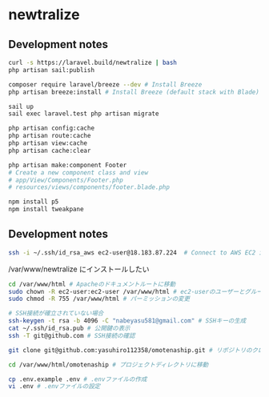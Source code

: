 # newtralize

## Development notes
```bash
curl -s https://laravel.build/newtralize | bash
php artisan sail:publish
```

```bash
composer require laravel/breeze --dev # Install Breeze
php artisan breeze:install # Install Breeze (default stack with Blade)
```


```bash
sail up
sail exec laravel.test php artisan migrate
```

```bash
php artisan config:cache
php artisan route:cache
php artisan view:cache
php artisan cache:clear
```

```bash
php artisan make:component Footer 
# Create a new component class and view
# app/View/Components/Footer.php
# resources/views/components/footer.blade.php
```

```bash
npm install p5
npm install tweakpane
```


## Development notes
```bash
ssh -i ~/.ssh/id_rsa_aws ec2-user@18.183.87.224  # Connect to AWS EC2 instance
```

/var/www/newtralize
にインストールしたい

```bash
cd /var/www/html # Apacheのドキュメントルートに移動
sudo chown -R ec2-user:ec2-user /var/www/html # ec2-userのユーザーとグループに変更
sudo chmod -R 755 /var/www/html # パーミッションの変更

# SSH接続が確立されていない場合
ssh-keygen -t rsa -b 4096 -C "nabeyasu581@gmail.com" # SSHキーの生成
cat ~/.ssh/id_rsa.pub # 公開鍵の表示
ssh -T git@github.com # SSH接続の確認

git clone git@github.com:yasuhiro112358/omotenaship.git # リポジトリのクローン

cd /var/www/html/omotenaship # プロジェクトディレクトリに移動

cp .env.example .env # .envファイルの作成
vi .env # .envファイルの設定
```




